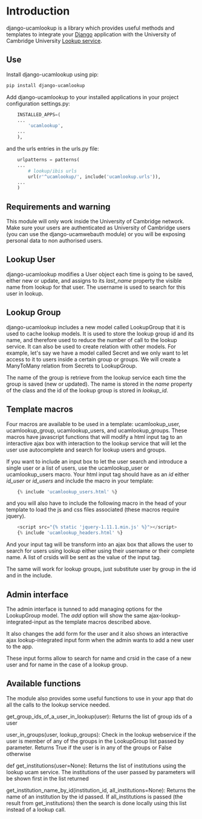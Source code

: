# Introduction

django-ucamlookup is a library which provides useful methods and templates to integrate your 
[Django](https://www.djangoproject.com/) application with the University of Cambridge University 
[Lookup service](https://www.lookup.cam.ac.uk/). 

## Use

Install django-ucamlookup using pip:

```bash
pip install django-ucamlookup
```

Add django-ucamlookup to your installed applications in your project configuration settings.py:

```python
    INSTALLED_APPS=(
    ...
        'ucamlookup', 
    ...
    ),
```

and the urls entries in the urls.py file:

```python
    urlpatterns = patterns(
    ...
        # lookup/ibis urls
        url(r'^ucamlookup/', include('ucamlookup.urls')),
    ...
    )
```

## Requirements and warning

This module will only work inside the University of Cambridge network. Make sure your users are authenticated as 
University of Cambridge users (you can use the django-ucamwebauth module) or you will be exposing personal data to 
non authorised users.

## Lookup User

django-ucamlookup modifies a User object each time is going to be saved, either new or update, and assigns to its 
*last_name* property the visible name from lookup for that user. The username is used to search for this user in lookup.

## Lookup Group

django-ucamlookup includes a new model called LookupGroup that it is used to cache lookup models. It is used to store
the lookup group id and its name, and therefore used to reduce the number of call to the lookup service. It can also be
used to create relation with other models. For example, let's say we have a model called Secret and we only want to let
access to it to users inside a certain group or groups. We will create a ManyToMany relation from Secrets to 
LookupGroup.

The name of the group is retrieve from the lookup service each time the group is saved (new or updated). The name is
stored in the *name* property of the class and the id of the lookup group is stored in *lookup_id*.

## Template macros

Four macros are available to be used in a template: ucamlookup_user, ucamlookup_group, ucamlookup_users, and 
ucamlookup_groups. These macros have javascript functions that will modify a html input tag to an interactive ajax box
with interaction to the lookup service that will let the user use autocomplete and search for lookup users and groups.

If you want to include an input box to let the user search and introduce a single user or a list of users, use the 
ucamlookup_user or ucamlookup_users macro. Your html input tag should have as an *id* either *id_user* or *id_users* 
and include the macro in your template:

```python
    {% include 'ucamlookup_users.html' %}
```

and you will also have to include the following macro in the head of your template to load the js and css files 
associated (these macros require jquery).

```python
    <script src="{% static 'jquery-1.11.1.min.js' %}"></script>
    {% include 'ucamlookup_headers.html' %}
```

And your input tag will be transform into an ajax box that allows the user to search for users using lookup either
using their username or their complete name. A list of crsids will be sent as the value of the input tag.

The same will work for lookup groups, just substitute user by group in the id and in the include.


## Admin interface

The admin interface is tunned to add managing options for the LookupGroup model. The *add* option will show the same
ajax-lookup-integrated-input as the template macros described above.

It also changes the add form for the user and it also shows an interactive ajax lookup-integrated input form when the
admin wants to add a new user to the app.

These input forms allow to search for name and crsid in the case of a new user and for name in the case of a lookup 
group.


## Available functions

The module also provides some useful functions to use in your app that do all the calls to the lookup service needed.

get_group_ids_of_a_user_in_lookup(user): Returns the list of group ids of a user

user_in_groups(user, lookup_groups): Check in the lookup webservice if the user is member of any of the groups in the 
LookupGroup list passed by parameter. Returns True if the user is in any of the groups or False otherwise

def get_institutions(user=None): Returns the list of institutions using the lookup ucam service. The institutions of 
the user passed by parameters will be shown first in the list returned

get_institution_name_by_id(institution_id, all_institutions=None): Returns the name of an institution by the id passed.
If all_institutions is passed (the result from get_institutions) then the search is done locally using this list instead
of a lookup call.
